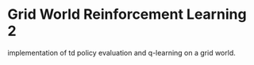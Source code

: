 # Grid World Reinforcement Learning 2

implementation of td policy evaluation and q-learning on a grid world.